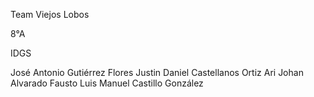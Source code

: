 Team Viejos Lobos  

8°A

IDGS

José Antonio Gutiérrez Flores
Justin Daniel Castellanos Ortiz
Ari Johan Alvarado Fausto
Luis Manuel Castillo González
